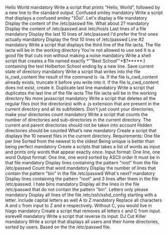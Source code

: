 Hello World mandatory Write a script that prints “Hello, World”, followed by a new line to the standard output.
Confused smiley mandatory Write a script that displays a confused smiley "(Ôo)'.
Let's display a file mandatory Display the content of the /etc/passwd file.
What about 2? mandatory Display the content of /etc/passwd and /etc/hosts
Last lines of a file mandatory Display the last 10 lines of /etc/passwd
I'd prefer the first ones actually mandatory Display the first 10 lines of /etc/passwd
Line #2 mandatory Write a script that displays the third line of the file iacta. The file iacta will be in the working directory
You're not allowed to use sed
It is a good file that cuts iron without making a noise mandatory Write a shell script that creates a file named exactly *\'"Best School"'\*$?*****:) containing the text Holberton School ending by a new line.
Save current state of directory mandatory Write a script that writes into the file ls_cwd_content the result of the command ls -la. If the file ls_cwd_content already exists, truncate it before you write into it. If the file ls_cwd_content does not exist, create it.
Duplicate last line mandatory Write a script that duplicates the last line of the file iacta
The file iacta will be in the working directory
No more javascript mandatory Write a script that deletes all the regular files (not the directories) with a .js extension that are present in the current directory and all its subfolders.
Don't just count your directories, make your directories count mandatory Write a script that counts the number of directories and sub-directories in the current directory.
The current and parent directories should not be taken into account
Hidden directories should be counted
What’s new mandatory Create a script that displays the 10 newest files in the current directory. Requirements:
One file per line
Sorted from the newest to the oldest
Being unique is better than being perfect mandatory Create a scripts that takes a list of words as input and prints only words that appear exactly once.
Input format: One line, one word
Output format: One line, one word sorted by ASCII order
It must be in that file mandatory Display lines containing the pattern "root" from the file /etc/passwd
Count that word mandatory Display the number of lines that contain the pattern "bin" in the file /etc/passwd
What's next? mandatory Display lines containing the pattern "root" and 3 lines after them in the file /etc/passwd.
I hate bins mandatory Display all the lines in the file /etc/passwd that do not contain the pattern "bin".
Letters only please mandatory Display all lines of the file /etc/ssh/sshd_config starting with a letter.
include capital letters as well
A to Z mandatory Replace all characters A and c from input to Z and e respectively.
Without C, you would live in hiago mandatory Create a script that removes all letters c and C from input.
esreveR mandatory Write a script that reverse its input.
DJ Cut Killer mandatory Write a script that displays all users and their home directories, sorted by users.
Based on the the /etc/passwd file.
